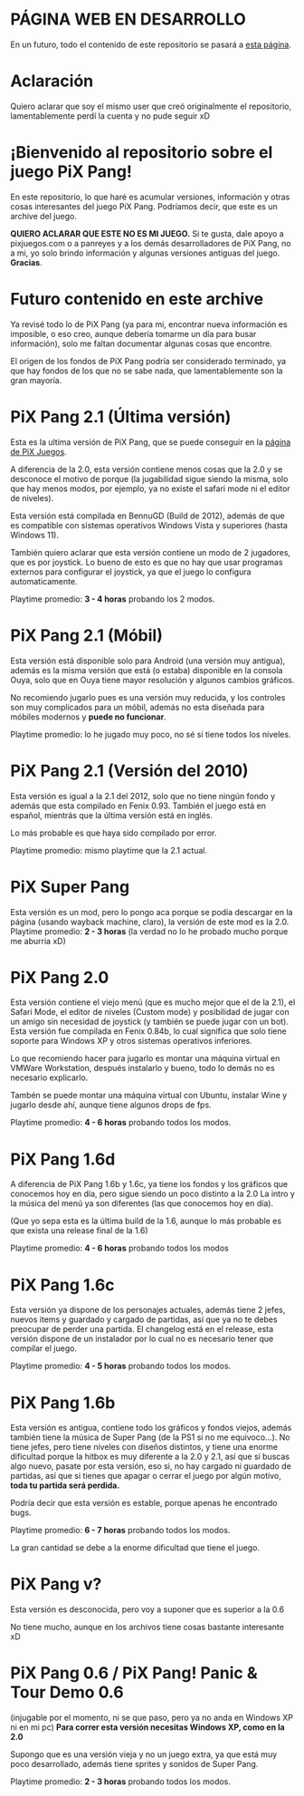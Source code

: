 # PÁGINA WEB EN DESARROLLO

En un futuro, todo el contenido de este repositorio se pasará a [esta página](https://hddtomas.github.io/pixpang_pag/).

# Aclaración

Quiero aclarar que soy el mismo user que creó originalmente el repositorio, lamentablemente perdí la cuenta y no pude seguir xD

# ¡Bienvenido al repositorio sobre el juego PiX Pang!

En este repositorio, lo que haré es acumular versiones, información y otras cosas interesantes del juego PiX Pang. Podríamos decir, que este es un archive del juego.

**QUIERO ACLARAR QUE ESTE NO ES MI JUEGO.** 
Si te gusta, dale apoyo a pixjuegos.com o a panreyes y a los demás desarrolladores de PiX Pang, no a mi, yo solo brindo información y algunas versiones antiguas del juego. 
**Gracias**.

# Futuro contenido en este archive
Ya revisé todo lo de PiX Pang (ya para mi, encontrar nueva información es imposible, o eso creo, aunque debería tomarme un día para busar información), solo me faltan documentar algunas cosas que encontre.

El origen de los fondos de PiX Pang podría ser considerado terminado, ya que hay fondos de los que no se sabe nada, que lamentablemente son la gran mayoría. 

# PiX Pang 2.1 (Última versión)
Esta es la ultima versión de PiX Pang, que se puede conseguir en la [página de PiX Juegos](http://pixjuegos.com "página de PiX Juegos"). 

A diferencia de la 2.0, esta versión contiene menos cosas que la 2.0 y se desconoce el motivo de porque (la jugabilidad sigue siendo la misma, solo que hay menos modos, por ejemplo, ya no existe el safari mode ni el editor de niveles).

Esta versión está compilada en BennuGD (Build de 2012), además de que es compatible con sistemas operativos Windows Vista y superiores (hasta Windows 11). 

También quiero aclarar que esta versión contiene un modo de 2 jugadores, que es por joystick. Lo bueno de esto es que no hay que usar programas externos para configurar el joystick, ya que el juego lo configura automaticamente.

Playtime promedio: **3 - 4 horas** probando los 2 modos.

# PiX Pang 2.1 (Móbil)

Esta versión está disponible solo para Android (una versión muy antigua), además es la misma versión que está (o estaba) disponible en la consola Ouya, solo que en Ouya tiene mayor resolución y algunos cambios gráficos.

No recomiendo jugarlo pues es una versión muy reducida, y los controles son muy complicados para un móbil, además no esta diseñada para móbiles modernos y **puede no funcionar**.

Playtime promedio: lo he jugado muy poco, no sé si tiene todos los niveles. 

# PiX Pang 2.1 (Versión del 2010)

Esta versión es igual a la 2.1 del 2012, solo que no tiene ningún fondo y además que esta compilado en Fenix 0.93.
También el juego está en español, mientrás que la última versión está en inglés.

Lo más probable es que haya sido compilado por error.

Playtime promedio: mismo playtime que la 2.1 actual.

# PiX Super Pang
Esta versión es un mod, pero lo pongo aca porque se podía descargar en la página (usando wayback machine, claro), la versión de este mod es la 2.0.
Playtime promedio: **2 - 3 horas** (la verdad no lo he probado mucho porque me aburria xD)

# PiX Pang 2.0
Esta versión contiene el viejo menú (que es mucho mejor que el de la 2.1), el Safari Mode, el editor de niveles (Custom mode) y posibilidad de jugar con un amigo sin necesidad de joystick (y también se puede jugar con un bot). Esta versión fue compilada en Fenix 0.84b, lo cual significa que solo tiene soporte para Windows XP y otros sistemas operativos inferiores. 

Lo que recomiendo hacer para jugarlo es montar una máquina virtual en VMWare Workstation, después instalarlo y bueno, todo lo demás no es necesario explicarlo.

Tambén se puede montar una máquina virtual con Ubuntu, instalar Wine y jugarlo desde ahí, aunque tiene algunos drops de fps.

Playtime promedio: **4 - 6 horas** probando todos los modos.


# PiX Pang 1.6d
A diferencia de PiX Pang 1.6b y 1.6c, ya tiene los fondos y los gráficos que conocemos hoy en día, pero sigue siendo un poco distinto a la 2.0
La intro y la música del menú ya son diferentes (las que conocemos hoy en día).

(Que yo sepa esta es la última build de la 1.6, aunque lo más probable es que exista una release final de la 1.6)

Playtime promedio: **4 - 6 horas** probando todos los modos

# PiX Pang 1.6c
Esta versión ya dispone de los personajes actuales, además tiene 2 jefes, nuevos items y guardado y cargado de partidas, así que ya no te debes preocupar de perder una partida.
El changelog está en el release, esta versión dispone de un instalador por lo cual no es necesario tener que compilar el juego.

Playtime promedio: **4 - 5 horas** probando todos los modos.

# PiX Pang 1.6b
Esta versión es antigua, contiene todo los gráficos y fondos viejos, además también tiene la música de Super Pang (de la PS1 si no me equivoco...).
No tiene jefes, pero tiene niveles con diseños distintos, y tiene una enorme dificultad porque la hitbox es muy diferente a la 2.0 y 2.1, así que si buscas algo nuevo, pasate por esta versión, eso si, no hay cargado ni guardado de partidas, así que si tienes que apagar o cerrar el juego por algún motivo, **toda tu partida será perdida.**

Podría decir que esta versión es estable, porque apenas he encontrado bugs.

Playtime promedio: **6 - 7 horas** probando todos los modos.

La gran cantidad se debe a la enorme dificultad que tiene el juego.

# PiX Pang v?
Esta versión es desconocida, pero voy a suponer que es superior a la 0.6

No tiene mucho, aunque en los archivos tiene cosas bastante interesante xD

# PiX Pang 0.6 / PiX Pang! Panic & Tour Demo 0.6
(injugable por el momento, ni se que paso, pero ya no anda en Windows XP ni en mi pc)
**Para correr esta versión necesitas Windows XP, como en la 2.0**

Supongo que es una versión vieja y no un juego extra, ya que está muy poco desarrollado, además tiene sprites y sonidos de Super Pang.

Playtime promedio: **2 - 3 horas** probando todos los modos.

